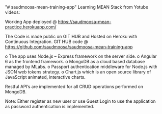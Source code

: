 "# saudmoosa-mean-training-app" 
Learning MEAN Stack from Yotube videos:

Working App deployed @ https://saudmoosa-mean-practice.herokuapp.com/ 

The Code is made public on GIT HUB and Hosted on Heroku with Continuous Integration.
GIT HUB code @ https://github.com/saudmoosa/saudmoosa-mean-training-app 

o	The app uses Node.js – Express framework on the server side.
o	Angular 6 as the frontend framework.
o	MongoDB as a cloud based database managed by MLabs.
o	Passport authentication middleware for Node.js with JSON web tokens strategy.
o	Chart.js which is an open source library of JavaScript animated, interactive charts.

Restful API’s are implemented for all CRUD operations performed on MongoDB.

Note: Either register as new user or use Guest Login to use the application as password authentication is implemented. 
